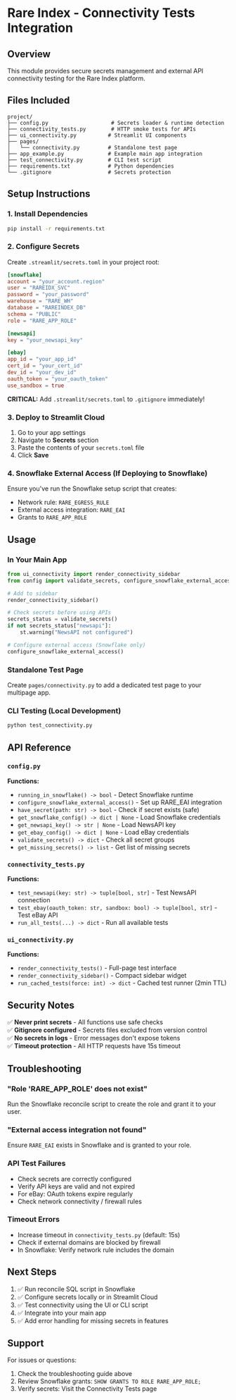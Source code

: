 # Rare Index - Connectivity Tests Integration

## Overview
This module provides secure secrets management and external API connectivity testing for the Rare Index platform.

## Files Included

```
project/
├── config.py                    # Secrets loader & runtime detection
├── connectivity_tests.py        # HTTP smoke tests for APIs
├── ui_connectivity.py          # Streamlit UI components
├── pages/
│   └── connectivity.py         # Standalone test page
├── app_example.py              # Example main app integration
├── test_connectivity.py        # CLI test script
├── requirements.txt            # Python dependencies
└── .gitignore                  # Secrets protection
```

## Setup Instructions

### 1. Install Dependencies
```bash
pip install -r requirements.txt
```

### 2. Configure Secrets

Create `.streamlit/secrets.toml` in your project root:

```toml
[snowflake]
account = "your_account.region"
user = "RAREIDX_SVC"
password = "your_password"
warehouse = "RARE_WH"
database = "RAREINDEX_DB"
schema = "PUBLIC"
role = "RARE_APP_ROLE"

[newsapi]
key = "your_newsapi_key"

[ebay]
app_id = "your_app_id"
cert_id = "your_cert_id"
dev_id = "your_dev_id"
oauth_token = "your_oauth_token"
use_sandbox = true
```

**CRITICAL:** Add `.streamlit/secrets.toml` to `.gitignore` immediately!

### 3. Deploy to Streamlit Cloud

1. Go to your app settings
2. Navigate to **Secrets** section
3. Paste the contents of your `secrets.toml` file
4. Click **Save**

### 4. Snowflake External Access (If Deploying to Snowflake)

Ensure you've run the Snowflake setup script that creates:
- Network rule: `RARE_EGRESS_RULE`
- External access integration: `RARE_EAI`
- Grants to `RARE_APP_ROLE`

## Usage

### In Your Main App

```python
from ui_connectivity import render_connectivity_sidebar
from config import validate_secrets, configure_snowflake_external_access

# Add to sidebar
render_connectivity_sidebar()

# Check secrets before using APIs
secrets_status = validate_secrets()
if not secrets_status["newsapi"]:
    st.warning("NewsAPI not configured")

# Configure external access (Snowflake only)
configure_snowflake_external_access()
```

### Standalone Test Page

Create `pages/connectivity.py` to add a dedicated test page to your multipage app.

### CLI Testing (Local Development)

```bash
python test_connectivity.py
```

## API Reference

### `config.py`

**Functions:**
- `running_in_snowflake() -> bool` - Detect Snowflake runtime
- `configure_snowflake_external_access()` - Set up RARE_EAI integration
- `have_secret(path: str) -> bool` - Check if secret exists (safe)
- `get_snowflake_config() -> dict | None` - Load Snowflake credentials
- `get_newsapi_key() -> str | None` - Load NewsAPI key
- `get_ebay_config() -> dict | None` - Load eBay credentials
- `validate_secrets() -> dict` - Check all secret groups
- `get_missing_secrets() -> list` - Get list of missing secrets

### `connectivity_tests.py`

**Functions:**
- `test_newsapi(key: str) -> tuple[bool, str]` - Test NewsAPI connection
- `test_ebay(oauth_token: str, sandbox: bool) -> tuple[bool, str]` - Test eBay API
- `run_all_tests(...) -> dict` - Run all available tests

### `ui_connectivity.py`

**Functions:**
- `render_connectivity_tests()` - Full-page test interface
- `render_connectivity_sidebar()` - Compact sidebar widget
- `run_cached_tests(force: int) -> dict` - Cached test runner (2min TTL)

## Security Notes

✅ **Never print secrets** - All functions use safe checks  
✅ **Gitignore configured** - Secrets files excluded from version control  
✅ **No secrets in logs** - Error messages don't expose tokens  
✅ **Timeout protection** - All HTTP requests have 15s timeout  

## Troubleshooting

### "Role 'RARE_APP_ROLE' does not exist"
Run the Snowflake reconcile script to create the role and grant it to your user.

### "External access integration not found"
Ensure `RARE_EAI` exists in Snowflake and is granted to your role.

### API Test Failures
- Check secrets are correctly configured
- Verify API keys are valid and not expired
- For eBay: OAuth tokens expire regularly
- Check network connectivity / firewall rules

### Timeout Errors
- Increase timeout in `connectivity_tests.py` (default: 15s)
- Check if external domains are blocked by firewall
- In Snowflake: Verify network rule includes the domain

## Next Steps

1. ✅ Run reconcile SQL script in Snowflake
2. ✅ Configure secrets locally or in Streamlit Cloud
3. ✅ Test connectivity using the UI or CLI script
4. ✅ Integrate into your main app
5. ✅ Add error handling for missing secrets in features

## Support

For issues or questions:
1. Check the troubleshooting guide above
2. Review Snowflake grants: `SHOW GRANTS TO ROLE RARE_APP_ROLE;`
3. Verify secrets: Visit the Connectivity Tests page

